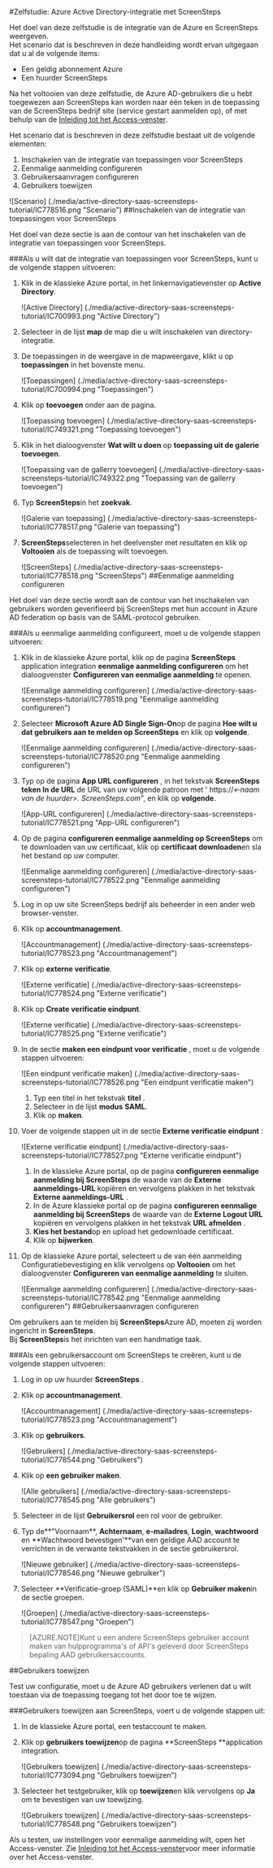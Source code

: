 <properties 
    pageTitle="Zelfstudie: Azure Active Directory-integratie met ScreenSteps | Microsoft Azure" 
    description="Meer informatie over het ScreenSteps met Azure Active Directory gebruiken voor het inschakelen van eenmalige aanmelding, geautomatiseerde provisioning en meer!" 
    services="active-directory" 
    authors="jeevansd"  
    documentationCenter="na" 
    manager="femila"/>
<tags 
    ms.service="active-directory" 
    ms.devlang="na" 
    ms.topic="article" 
    ms.tgt_pltfrm="na" 
    ms.workload="identity" 
    ms.date="09/26/2016" 
    ms.author="jeedes" />

#<a name="tutorial-azure-active-directory-integration-with-screensteps"></a>Zelfstudie: Azure Active Directory-integratie met ScreenSteps
  
Het doel van deze zelfstudie is de integratie van de Azure en ScreenSteps weergeven.  
Het scenario dat is beschreven in deze handleiding wordt ervan uitgegaan dat u al de volgende items:

-   Een geldig abonnement Azure
-   Een huurder ScreenSteps
  
Na het voltooien van deze zelfstudie, de Azure AD-gebruikers die u hebt toegewezen aan ScreenSteps kan worden naar één teken in de toepassing van de ScreenSteps bedrijf site (service gestart aanmelden op), of met behulp van de [Inleiding tot het Access-venster](active-directory-saas-access-panel-introduction.md).
  
Het scenario dat is beschreven in deze zelfstudie bestaat uit de volgende elementen:

1.  Inschakelen van de integratie van toepassingen voor ScreenSteps
2.  Eenmalige aanmelding configureren
3.  Gebruikersaanvragen configureren
4.  Gebruikers toewijzen

![Scenario] (./media/active-directory-saas-screensteps-tutorial/IC778516.png "Scenario")
##<a name="enabling-the-application-integration-for-screensteps"></a>Inschakelen van de integratie van toepassingen voor ScreenSteps
  
Het doel van deze sectie is aan de contour van het inschakelen van de integratie van toepassingen voor ScreenSteps.

###<a name="to-enable-the-application-integration-for-screensteps-perform-the-following-steps"></a>Als u wilt dat de integratie van toepassingen voor ScreenSteps, kunt u de volgende stappen uitvoeren:

1.  Klik in de klassieke Azure portal, in het linkernavigatievenster op **Active Directory**.

    ![Active Directory] (./media/active-directory-saas-screensteps-tutorial/IC700993.png "Active Directory")

2.  Selecteer in de lijst **map** de map die u wilt inschakelen van directory-integratie.

3.  De toepassingen in de weergave in de mapweergave, klikt u op **toepassingen** in het bovenste menu.

    ![Toepassingen] (./media/active-directory-saas-screensteps-tutorial/IC700994.png "Toepassingen")

4.  Klik op **toevoegen** onder aan de pagina.

    ![Toepassing toevoegen] (./media/active-directory-saas-screensteps-tutorial/IC749321.png "Toepassing toevoegen")

5.  Klik in het dialoogvenster **Wat wilt u doen** op **toepassing uit de galerie toevoegen**.

    ![Toepassing van de gallerry toevoegen] (./media/active-directory-saas-screensteps-tutorial/IC749322.png "Toepassing van de gallerry toevoegen")

6.  Typ **ScreenSteps**in het **zoekvak**.

    ![Galerie van toepassing] (./media/active-directory-saas-screensteps-tutorial/IC778517.png "Galerie van toepassing")

7.  **ScreenSteps**selecteren in het deelvenster met resultaten en klik op **Voltooien** als de toepassing wilt toevoegen.

    ![ScreenSteps] (./media/active-directory-saas-screensteps-tutorial/IC778518.png "ScreenSteps")
##<a name="configuring-single-sign-on"></a>Eenmalige aanmelding configureren
  
Het doel van deze sectie wordt aan de contour van het inschakelen van gebruikers worden geverifieerd bij ScreenSteps met hun account in Azure AD federation op basis van de SAML-protocol gebruiken.

###<a name="to-configure-single-sign-on-perform-the-following-steps"></a>Als u eenmalige aanmelding configureert, moet u de volgende stappen uitvoeren:

1.  Klik in de klassieke Azure portal, klik op de pagina **ScreenSteps** application integration **eenmalige aanmelding configureren** om het dialoogvenster **Configureren van eenmalige aanmelding** te openen.

    ![Eenmalige aanmelding configureren] (./media/active-directory-saas-screensteps-tutorial/IC778519.png "Eenmalige aanmelding configureren")

2.  Selecteer **Microsoft Azure AD Single Sign-On**op de pagina **Hoe wilt u dat gebruikers aan te melden op ScreenSteps** en klik op **volgende**.

    ![Eenmalige aanmelding configureren] (./media/active-directory-saas-screensteps-tutorial/IC778520.png "Eenmalige aanmelding configureren")

3.  Typ op de pagina **App URL configureren** , in het tekstvak **ScreenSteps teken In de URL** de URL van uw volgende patroon met ' https://*\<-naam van de huurder\>. ScreenSteps.com*", en klik op **volgende**.

    ![App-URL configureren] (./media/active-directory-saas-screensteps-tutorial/IC778521.png "App-URL configureren")

4.  Op de pagina **configureren eenmalige aanmelding op ScreenSteps** om te downloaden van uw certificaat, klik op **certificaat downloaden**en sla het bestand op uw computer.

    ![Eenmalige aanmelding configureren] (./media/active-directory-saas-screensteps-tutorial/IC778522.png "Eenmalige aanmelding configureren")

5.  Log in op uw site ScreenSteps bedrijf als beheerder in een ander web browser-venster.

6.  Klik op **accountmanagement**.

    ![Accountmanagement] (./media/active-directory-saas-screensteps-tutorial/IC778523.png "Accountmanagement")

7.  Klik op **externe verificatie**.

    ![Externe verificatie] (./media/active-directory-saas-screensteps-tutorial/IC778524.png "Externe verificatie")

8.  Klik op **Create verificatie eindpunt**.

    ![Externe verificatie] (./media/active-directory-saas-screensteps-tutorial/IC778525.png "Externe verificatie")

9.  In de sectie **maken een eindpunt voor verificatie** , moet u de volgende stappen uitvoeren:

    ![Een eindpunt verificatie maken] (./media/active-directory-saas-screensteps-tutorial/IC778526.png "Een eindpunt verificatie maken")

    1.  Typ een titel in het tekstvak **titel** .
    2.  Selecteer in de lijst **modus** **SAML**.
    3.  Klik op **maken**.

10. Voer de volgende stappen uit in de sectie **Externe verificatie eindpunt** :

    ![Externe verificatie eindpunt] (./media/active-directory-saas-screensteps-tutorial/IC778527.png "Externe verificatie eindpunt")

    1.  In de klassieke Azure portal, op de pagina **configureren eenmalige aanmelding bij ScreenSteps** de waarde van de **Externe aanmeldings-URL** kopiëren en vervolgens plakken in het tekstvak **Externe aanmeldings-URL** .
    2.  In de Azure klassieke portal op de pagina **configureren eenmalige aanmelding bij ScreenSteps** de waarde van de **Externe Logout URL** kopiëren en vervolgens plakken in het tekstvak **URL afmelden** .
    3.  **Kies het bestand**op en upload het gedownloade certificaat.
    4.  Klik op **bijwerken**.

11. Op de klassieke Azure portal, selecteert u de van één aanmelding Configuratiebevestiging en klik vervolgens op **Voltooien** om het dialoogvenster **Configureren van eenmalige aanmelding** te sluiten.

    ![Eenmalige aanmelding configureren] (./media/active-directory-saas-screensteps-tutorial/IC778542.png "Eenmalige aanmelding configureren")
##<a name="configuring-user-provisioning"></a>Gebruikersaanvragen configureren
  
Om gebruikers aan te melden bij **ScreenSteps**Azure AD, moeten zij worden ingericht in **ScreenSteps**.  
Bij **ScreenSteps**is het inrichten van een handmatige taak.

###<a name="to-provision-a-user-account-to-screensteps-perform-the-following-steps"></a>Als een gebruikersaccount om ScreenSteps te creëren, kunt u de volgende stappen uitvoeren:

1.  Log in op uw huurder **ScreenSteps** .

2.  Klik op **accountmanagement**.

    ![Accountmanagement] (./media/active-directory-saas-screensteps-tutorial/IC778523.png "Accountmanagement")

3.  Klik op **gebruikers**.

    ![Gebruikers] (./media/active-directory-saas-screensteps-tutorial/IC778544.png "Gebruikers")

4.  Klik op **een gebruiker maken**.

    ![Alle gebruikers] (./media/active-directory-saas-screensteps-tutorial/IC778545.png "Alle gebruikers")

5.  Selecteer in de lijst **Gebruikersrol** een rol voor de gebruiker.

6.  Typ de**"Voornaam**, **Achternaam**, **e-mailadres**, **Login**, **wachtwoord** en **Wachtwoord bevestigen'**van een geldige AAD account te verrichten in de verwante tekstvakken in de sectie gebruikersrol.

    ![Nieuwe gebruiker] (./media/active-directory-saas-screensteps-tutorial/IC778546.png "Nieuwe gebruiker")

7.  Selecteer **Verificatie-groep (SAML)**en klik op **Gebruiker maken**in de sectie groepen.

    ![Groepen] (./media/active-directory-saas-screensteps-tutorial/IC778547.png "Groepen")

>[AZURE.NOTE]Kunt u een andere ScreenSteps gebruiker account maken van hulpprogramma's of API's geleverd door ScreenSteps bepaling AAD gebruikersaccounts.

##<a name="assigning-users"></a>Gebruikers toewijzen
  
Test uw configuratie, moet u de Azure AD gebruikers verlenen dat u wilt toestaan via de toepassing toegang tot het door toe te wijzen.

###<a name="to-assign-users-to-screensteps-perform-the-following-steps"></a>Gebruikers toewijzen aan ScreenSteps, voert u de volgende stappen uit:

1.  In de klassieke Azure portal, een testaccount te maken.

2.  Klik op **gebruikers toewijzen**op de pagina **ScreenSteps **application integration.

    ![Gebruikers toewijzen] (./media/active-directory-saas-screensteps-tutorial/IC773094.png "Gebruikers toewijzen")

3.  Selecteer het testgebruiker, klik op **toewijzen**en klik vervolgens op **Ja** om te bevestigen van uw toewijzing.

    ![Gebruikers toewijzen] (./media/active-directory-saas-screensteps-tutorial/IC778548.png "Gebruikers toewijzen")
  
Als u testen, uw instellingen voor eenmalige aanmelding wilt, open het Access-venster. Zie [Inleiding tot het Access-venster](active-directory-saas-access-panel-introduction.md)voor meer informatie over het Access-venster.
